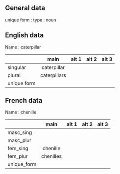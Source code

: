 ## General data

unique form :
type : noun

## English data

Name : caterpillar

|             |     main     | alt 1 | alt 2 | alt 3 |
| :---------- | :----------: | :---: | :---: | ----- |
| singular    | caterpillar  |       |       |       |
| plural      | caterpillars |       |       |       |
| unique form |              |       |       |       |

## French data

Name : chenille

|             |   main    | alt 1 | alt 2 | alt 3 |
| :---------- | :-------: | :---: | :---: | :---: |
| masc_sing   |           |       |       |       |
| masc_plur   |           |       |       |       |
| fem_sing    | chenille  |       |       |       |
| fem_plur    | chenilles |       |       |       |
| unique_form |           |       |       |       |


